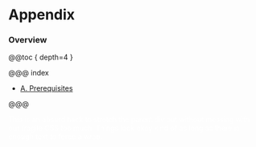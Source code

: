 # Appendix

### Overview

@@toc { depth=4 }

@@@ index

* [A. Prerequisites](a_prerequisites.md)

@@@

<div style="color: white;">
  This is an absurd hack to stretch the parent div out without messing with our fragile CSS too much.
  Things look okay kind of as long as there is enough text to force a wrap.
</div>
